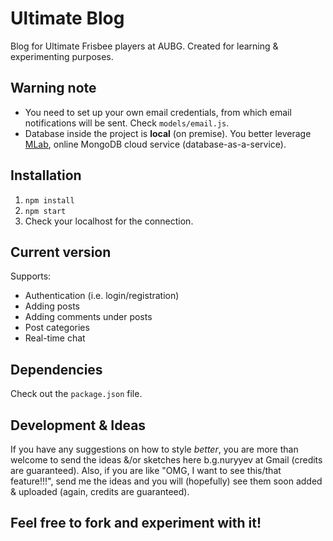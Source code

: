 # Ultimate Blog
Blog for Ultimate Frisbee players at AUBG. Created for learning & experimenting purposes.

## Warning note

* You need to set up your own email credentials, from which email notifications will be sent. Check `models/email.js`.
* Database inside the project is **local** (on premise). You better leverage [MLab](https://mlab.com/), online MongoDB cloud service (database-as-a-service).

## Installation
1. `npm install`
2. `npm start`
3. Check your localhost for the connection.

## Current version

Supports:

* Authentication (i.e. login/registration)
* Adding posts
* Adding comments under posts
* Post categories
* Real-time chat

## Dependencies

Check out the `package.json` file.

## Development & Ideas
If you have any suggestions on how to style *better*, you are more than welcome to send the ideas &/or sketches here b.g.nuryyev at Gmail (credits are guaranteed). Also, if you are like "OMG, I want to see this/that feature!!!", send me the ideas and you will (hopefully) see them soon added & uploaded (again, credits are guaranteed). 


## Feel free to fork and experiment with it!

